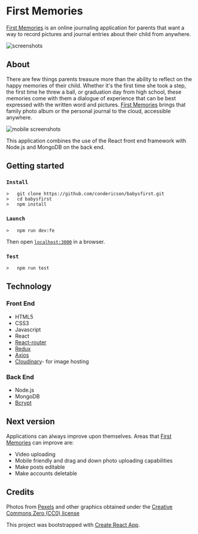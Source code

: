 # First Memories

[First Memories] is an online journaling application for parents that want a way to record pictures and journal entries about their child from anywhere.

![screenshots](http://i.imgur.com/H1VfI4s.jpg "Screenshots")

## About

There are few things parents treasure more than the ability to reflect on the happy memories of their child. Whether it's the first time she took a step, the first time he threw a ball, or graduation day from high school, these memories come with them a dialogue of experience that can be best expressed with the written word and pictures. [First Memories] brings that family photo album or the personal journal to the cloud, accessible anywhere.

![mobile screenshots](http://i.imgur.com/xwClNb9.png "Mobile Screenshots")

This application combines the use of the React front end framework with Node.js and MongoDB on the back end.

## Getting started

### `Install`

```
>   git clone https://github.com/condericson/babysfirst.git
>   cd babysfirst
>   npm install
```

### `Launch`

```
>   npm run dev:fe
```

Then open [`localhost:3000`](http://localhost:3000) in a browser.

### `Test`

```
>   npm run test
```

## Technology

### Front End

- HTML5
- CSS3
- Javascript
- React
- [React-router](https://github.com/ReactTraining/react-router)
- [Redux](http://redux.js.org/)
- [Axios](https://www.npmjs.com/package/axios)
- [Cloudinary](http://cloudinary.com/)- for image hosting

### Back End

- Node.js
- MongoDB
- [Bcrypt](https://github.com/kelektiv/node.bcrypt.js)

## Next version

Applications can always improve upon themselves. Areas that [First Memories] can improve are:

- Video uploading
- Mobile friendly and drag and down photo uploading capabilities
- Make posts editable
- Make accounts deletable

## Credits

Photos from [Pexels](https://www.pexels.com/) and other graphics obtained under the [Creative Commons Zero (CC0) license](https://www.pexels.com/photo-license/)

This project was bootstrapped with [Create React App](https://github.com/facebookincubator/create-react-app).

[first memories]: http://firstmemories.surge.sh/

